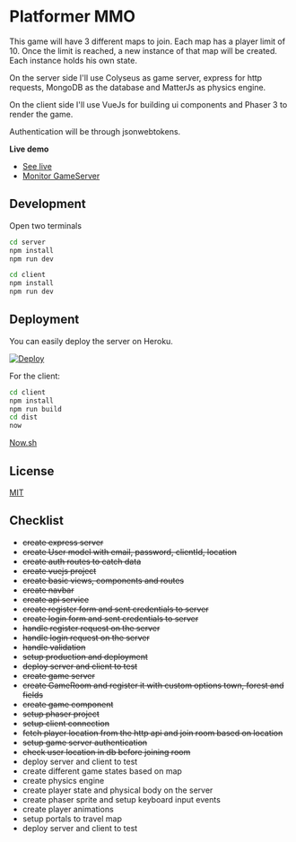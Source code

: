 # Platformer MMO

This game will have 3 different maps to join. Each map has a player limit of 10. Once the limit is reached, a new instance of that map will be created. Each instance holds his own state.

On the server side I'll use Colyseus as game server, express for http requests, MongoDB as the database and MatterJs as physics engine.

On the client side I'll use VueJs for building ui components and Phaser 3 to render the game.

Authentication will be through jsonwebtokens.

**Live demo**

- [See live](https://platformer-mmo.now.sh/)
- [Monitor GameServer](https://platformer-mmo.herokuapp.com/colyseus)

## Development

Open two terminals

```bash
cd server
npm install
npm run dev
```
```bash
cd client
npm install
npm run dev
```

## Deployment

You can easily deploy the server on Heroku.

[![Deploy](https://www.herokucdn.com/deploy/button.svg)](https://heroku.com/deploy?template=https://github.com/rbjs92/platformer-mmo)

For the client:

```bash
cd client
npm install
npm run build
cd dist
now
```

[Now.sh](https://now.sh/)

## License

[MIT](https://choosealicense.com/licenses/mit/)

## Checklist

- ~~create express server~~
- ~~create User model with email, password, clientId, location~~
- ~~create auth routes to catch data~~
- ~~create vuejs project~~
- ~~create basic views, components and routes~~
- ~~create navbar~~
- ~~create api service~~
- ~~create register form and sent credentials to server~~
- ~~create login form and sent credentials to server~~
- ~~handle register request on the server~~
- ~~handle login request on the server~~
- ~~handle validation~~
- ~~setup production and deployment~~
- ~~deploy server and client to test~~
- ~~create game server~~
- ~~create GameRoom and register it with custom options town, forest and fields~~
- ~~create game component~~
- ~~setup phaser project~~
- ~~setup client connection~~
- ~~fetch player location from the http api and join room based on location~~
- ~~setup game server authentication~~
- ~~check user location in db before joining room~~
- deploy server and client to test
- create different game states based on map
- create physics engine
- create player state and physical body on the server
- create phaser sprite and setup keyboard input events
- create player animations
- setup portals to travel map
- deploy server and client to test